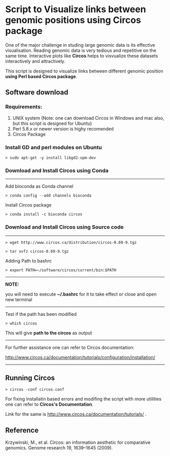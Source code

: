 # Script to Visualize links between genomic positions using Circos package

One of the major challenge in studing large genomic data is its effective visualisation. Reading genomic data is very tedious and repetitive on the same time. Interactive plots like **Circos** helps to visvualize these datasets interactively and attractively. 

This script is designed to visualize links between different genomic position **using Perl based Circos package**.

## Software download
### Requirements:
1. UNIX system     (Note: one can download Circos in Windows and mac also, but this script is designed for Ubuntu)
2. Perl 5.8.x or newer version is highy recomended
3. Circos Package

### Install GD and perl modules on Ubuntu

    > sudo apt-get -y install libgd2-xpm-dev

### Download and Install Circos using Conda 
---
Add bioconda as Conda channel

    > conda config --add channels bioconda

Install Circos package

    > conda install -c bioconda circos

### Download and Install Circos using Source code
---

    > wget http://www.circos.ca/distribution/circos-0.69-9.tgz

    > tar xvfz circos-0.69-9.tgz

Adding Path to bashrc

    > export PATH=~/software/circos/current/bin:$PATH
---
**NOTE:** 

you will need to execute **~/.bashrc** for it to take effect or close and open new terminal

---

Test if the path has been modified

    > which circos

This will give **path to the circos** as output

---
For further assistance one can refer to Circos documentation:

http://www.circos.ca/documentation/tutorials/configuration/installation/

---

## Running Circos 

    > circos -conf circos.conf


For fixing installatin based errors and modifing the script with more utilities one can refer to **Circos's Documentation**. 

Link for the same is http://www.circos.ca/documentation/tutorials/ .

## Reference 

Krzywinski, M., et al. Circos: an information aesthetic for comparative genomics. Genome research 19, 1639–1645 (2009).
